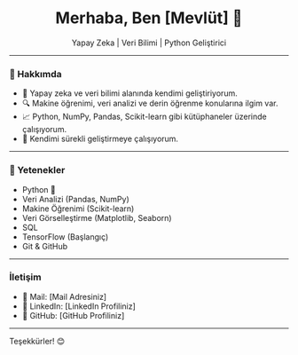 <h1 align="center">Merhaba, Ben [Mevlüt] 👋</h1>

<p align="center">
Yapay Zeka | Veri Bilimi | Python Geliştirici
</p>

---

### 📌 Hakkımda
- 🎯 Yapay zeka ve veri bilimi alanında kendimi geliştiriyorum.
- 🔍 Makine öğrenimi, veri analizi ve derin öğrenme konularına ilgim var.
- 📈 Python, NumPy, Pandas, Scikit-learn gibi kütüphaneler üzerinde çalışıyorum.
- 💪 Kendimi sürekli geliştirmeye çalışıyorum.

---

### 🚀 Yetenekler
- Python 🐍
- Veri Analizi (Pandas, NumPy)
- Makine Öğrenimi (Scikit-learn)
- Veri Görselleştirme (Matplotlib, Seaborn)
- SQL
- TensorFlow (Başlangıç)
- Git & GitHub

---

### İletişim
- 📧 Mail: [Mail Adresiniz]
- 💼 LinkedIn: [LinkedIn Profiliniz]
- 🔗 GitHub: [GitHub Profiliniz]

---

Teşekkürler! 😊
